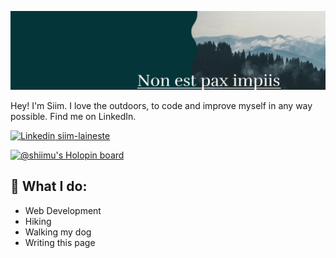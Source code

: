 ![Header image](https://raw.githubusercontent.com/shiimu/shiimu/main/Assets/1637571004346.jpeg)

Hey! I'm Siim.
I love the outdoors, to code and improve myself in any way possible. Find me on LinkedIn.



[![Linkedin](https://i.stack.imgur.com/gVE0j.png) siim-laineste](https://www.linkedin.com/in/siim-laineste)
&nbsp;


[![@shiimu's Holopin board](https://holopin.io/api/user/board?user=shiimu)](https://holopin.io/@shiimu)


## :construction_worker: What I do:
- Web Development
- Hiking
- Walking my dog
- Writing this page

